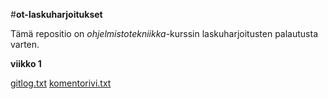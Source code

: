#__ot-laskuharjoitukset__

Tämä repositio on *ohjelmistotekniikka*-kurssin laskuharjoitusten palautusta varten.

__viikko 1__

[gitlog.txt](/laskarit/viikko1/gitlog.txt)
[komentorivi.txt](/laskarit/viikko1/komentorivi.txt)
